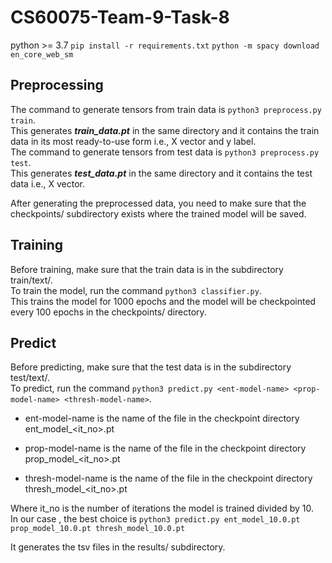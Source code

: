 # CS60075-Team-9-Task-8

python >= 3.7
`pip install -r requirements.txt`
`python -m spacy download en_core_web_sm`

## Preprocessing

The command to generate tensors from train data is `python3 preprocess.py train`.  
This generates ***train_data.pt*** in the same directory and it contains the train data in its most ready-to-use form i.e., X vector and y label.  
The command to generate tensors from test data is `python3 preprocess.py test`.  
This generates ***test_data.pt*** in the same directory and it contains the test data i.e., X vector.  

After generating the preprocessed data, you need to make sure that the checkpoints/ subdirectory exists where the trained model will be saved.  

## Training

Before training, make sure that the train data is in the subdirectory train/text/.  
To train the model, run the command `python3 classifier.py`.  
This trains the model for 1000 epochs and the model will be checkpointed every 100 epochs in the checkpoints/ directory.  

## Predict

Before predicting, make sure that the test data is in the subdirectory test/text/.  
To predict, run the command `python3 predict.py <ent-model-name> <prop-model-name> <thresh-model-name>`.

* ent-model-name is the name of the file in the checkpoint directory ent_model_\<it_no\>.pt

* prop-model-name is the name of the file in the checkpoint directory prop_model_\<it_no\>.pt

* thresh-model-name is the name of the file in the checkpoint directory thresh_model_\<it_no\>.pt

Where it_no is the number of iterations the model is trained divided by 10.  
In our case , the best choice is `python3 predict.py ent_model_10.0.pt prop_model_10.0.pt thresh_model_10.0.pt`

It generates the tsv files in the results/ subdirectory.  
